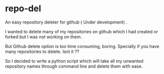 # repo-del
An easy repository deleter for github ( Under development) .

I wanted to delete many of my repositories on github which I had created or forked but I was not working on them.  

But Github delete option is too time consuming, boring. Specially if you have many repositories to delete. Isnt it ?? 

So I decided to write a python script which will take all my unwanted repository names through command line and delete them with ease.

